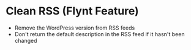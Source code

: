 # Clean RSS (Flynt Feature)

- Remove the WordPress version from RSS feeds
- Don't return the default description in the RSS feed if it hasn't been changed
